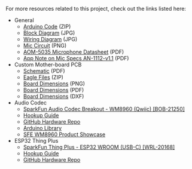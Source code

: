 <!-- This section should include all the relevant documentation and product files (Eagle files, schematic, datasheet(s), landing pages, etc. and any relevant tutorials to go beyond the Hookup Guide.) -->

For more resources related to this project, check out the links listed here:

* General
    * [Arduino Code](../assets/code/Super_Headphones_BT_and_MIC_V2.0.zip) (ZIP)
    * [Block Diagram](../assets/img/Super_Headphones_Block_Diagram_v01.jpg) (JPG)
    * [Wiring Diagram](../assets/img/SuperHeadphones_Wiring_Diagram.jpg) (JPG)
    * [Mic Circuit](../assets/img/mic_circuit.png) (PNG)
    * [AOM-5035 Microphone Datasheet](../assets/component_documentation/PUI_Audio_AOM-5035L-HD3-LW100-R.pdf) (PDF)
    * [App Note on Mic Specs AN-1112-v1.1](../assets/component_documentation/AN-1112-v1.1.pdf) (PDF)
* Custom Mother-board PCB
    * [Schematic](../assets/board_files/Super_Headphones_Schematic_v20.pdf) (PDF)
    * [Eagle Files](../assets/board_files/Super_Headphones_Eagle_Files_v20.zip) (ZIP)
    * [Board Dimensions](../assets/board_files/Super_Headphones_Dimensions.png) (PNG)
    * [Board Dimensions](../assets/board_files/Super_Headphones_Dimensions.pdf) (PDF)
    * [Board Dimensions](../assets/board_files/Super_Headphones_Dimensions.dxf) (DXF)
* Audio Codec
    * [SparkFun Audio Codec Breakout - WM8960 (Qwiic) [BOB-21250]](https://www.sparkfun.com/products/21250)
    * [Hookup Guide](https://learn.sparkfun.com/tutorials/audio-codec-breakout---wm8960-hookup-guide)
    * [GitHub Hardware Repo](https://github.com/sparkfun/SparkFun_Audio_Codec_Breakout_WM8960)
    * [Arduino Library](https://github.com/sparkfun/SparkFun_WM8960_Arduino_Library)
    * [SFE WM8960 Product Showcase](https://www.youtube.com/embed/NvHIXSyEeDA)
* ESP32 Thing Plus
    * [SparkFun Thing Plus - ESP32 WROOM (USB-C) [WRL-20168]](https://www.sparkfun.com/products/20168)
    * [Hookup Guide](https://learn.sparkfun.com/tutorials/esp32-thing-plus-usb-c-hookup-guide)
    * [GitHub Hardware Repo](https://github.com/sparkfun/SparkFun_Thing_Plus_ESP32_WROOM_C)
